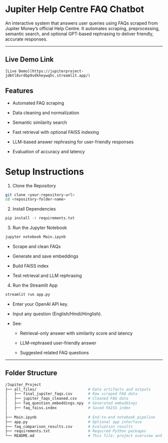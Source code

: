 # Jupiter Help Centre FAQ Chatbot

An interactive system that answers user queries using FAQs scraped from Jupiter Money’s official Help Centre. It automates scraping, preprocessing, semantic search, and optional GPT-based rephrasing to deliver friendly, accurate responses.

---

## Live Demo Link

```
[Live Demo](https://jupiterproject-jd6tl8vrdbp9vdkheywqhc.streamlit.app/)
```

## Features

- Automated FAQ scraping

- Data cleaning and normalization

- Semantic similarity search

- Fast retrieval with optional FAISS indexing

- LLM-based answer rephrasing for user-friendly responses

- Evaluation of accuracy and latency

# Setup Instructions

1. Clone the Repository

```bash
git clone <your-repository-url>
cd <repository-folder-name>
```

2. Install Dependencies

```bash
pip install -r requirements.txt
```

3. Run the Jupyter Notebook

```bash
jupyter notebook Main.ipynb
```

- Scrape and clean FAQs

- Generate and save embeddings

- Build FAISS index

- Test retrieval and LLM rephrasing

4. Run the Streamlit App

```bash
streamlit run app.py
```

- Enter your OpenAI API key.

- Input any question (English/Hindi/Hinglish).

- See:

  - Retrieval-only answer with similarity score and latency

  - LLM-rephrased user-friendly answer

  - Suggested related FAQ questions

---

## Folder Structure

```bash
/Jupiter_Project
├── all_files/                       # Data artifacts and outputs
│   ├── final_jupiter_faqs.csv       # Raw scraped FAQ data
│   ├── jupiter_faqs_cleaned.csv     # Cleaned FAQ data
│   ├── faq_question_embeddings.npy  # Generated embeddings
│   ├── faq_faiss.index              # Saved FAISS index
│
├── Main.ipynb                       # End-to-end notebook pipeline
├── app.py                           # Optional app interface
├── faq_comparison_results.csv       # Evaluation results
├── requirements.txt                 # Required Python packages
└── README.md                        # This file: project overview and usage
```
